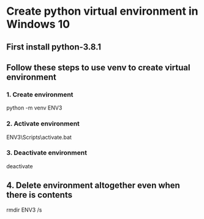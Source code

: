 # Create python virtual environment in Windows 10

## First install python-3.8.1

## Follow these steps to use venv to create virtual environment

### 1. Create environment
python -m venv ENV3

### 2. Activate environment
ENV3\Scripts\activate.bat

### 3. Deactivate environment
deactivate

## 4. Delete environment altogether even when there is contents
rmdir ENV3 /s
